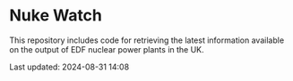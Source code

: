 # Nuke Watch

This repository includes code for retrieving the latest information available on the output of EDF nuclear power plants in the UK.

Last updated: 2024-08-31 14:08